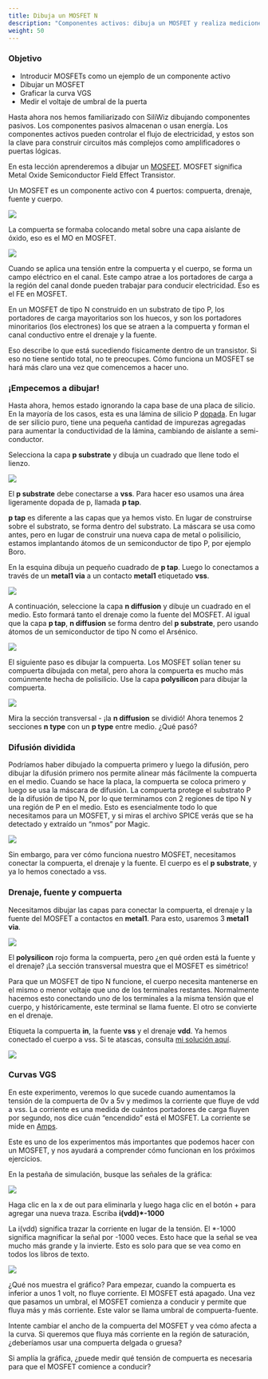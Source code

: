 ```yaml
---
title: Dibuja un MOSFET N
description: "Componentes activos: dibuja un MOSFET y realiza mediciones"
weight: 50
---
```


### Objetivo

* Introducir MOSFETs como un ejemplo de un componente activo
* Dibujar un MOSFET
* Graficar la curva VGS
* Medir el voltaje de umbral de la puerta

Hasta ahora nos hemos familiarizado con SiliWiz dibujando componentes pasivos. Los componentes pasivos almacenan o usan energía. Los componentes activos pueden controlar el flujo de electricidad, y estos son la clave para construir circuitos más complejos como amplificadores o puertas lógicas.

En esta lección aprenderemos a dibujar un [MOSFET](https://www.zerotoasiccourse.com/terminology/mosfet/). MOSFET significa Metal Oxide Semiconductor Field Effect Transistor.

Un MOSFET es un componente activo con 4 puertos: compuerta, drenaje, fuente y cuerpo.

![](/images/siliwiz/image10.png)

La compuerta se formaba colocando metal sobre una capa aislante de óxido, eso es el MO en MOSFET.

![](/images/siliwiz/image51.png)

Cuando se aplica una tensión entre la compuerta y el cuerpo, se forma un campo eléctrico en el canal. Este campo atrae a los portadores de carga a la región del canal donde pueden trabajar para conducir electricidad. Eso es el FE en MOSFET.

En un MOSFET de tipo N construido en un substrato de tipo P, los portadores de carga mayoritarios son los huecos, y son los portadores minoritarios (los electrones) los que se atraen a la compuerta y forman el canal conductivo entre el drenaje y la fuente.

Eso describe lo que está sucediendo físicamente dentro de un transistor. Si eso no tiene sentido total, no te preocupes. Cómo funciona un MOSFET se hará más claro una vez que comencemos a hacer uno.

### ¡Empecemos a dibujar!

Hasta ahora, hemos estado ignorando la capa base de una placa de silicio. En la mayoría de los casos, esta es una lámina de silicio P [dopada](https://www.zerotoasiccourse.com/terminology/doping/). En lugar de ser silicio puro, tiene una pequeña cantidad de impurezas agregadas para aumentar la conductividad de la lámina, cambiando de aislante a semi-conductor.

Selecciona la capa **p substrate** y dibuja un cuadrado que llene todo el lienzo.

![](/images/siliwiz/image12.png)

El **p substrate** debe conectarse a **vss**. Para hacer eso usamos una área ligeramente dopada de p, llamada **p tap**.

**p tap** es diferente a las capas que ya hemos visto. En lugar de construirse sobre el substrato, se forma dentro del substrato. La máscara se usa como antes, pero en lugar de construir una nueva capa de metal o polisilicio, estamos implantando átomos de un semiconductor de tipo P, por ejemplo Boro.

En la esquina dibuja un pequeño cuadrado de **p tap**. Luego lo conectamos a través de un **metal1 via** a un contacto **metal1** etiquetado **vss**.

![](/images/siliwiz/image33.png)

A continuación, seleccione la capa **n diffusion** y dibuje un cuadrado en el medio. Esto formará tanto el drenaje como la fuente del MOSFET. Al igual que la capa **p tap**, **n diffusion** se forma dentro del **p substrate**, pero usando átomos de un semiconductor de tipo N como el Arsénico.

![](/images/siliwiz/image14.png)

El siguiente paso es dibujar la compuerta. Los MOSFET solían tener su compuerta dibujada con metal, pero ahora la compuerta es mucho más comúnmente hecha de polisilicio. Use la capa **polysilicon** para dibujar la compuerta.

![](/images/siliwiz/image50.png)

Mira la sección transversal - ¡la **n diffusion** se dividió! Ahora tenemos 2 secciones **n type** con un **p type** entre medio. ¿Qué pasó?

### Difusión dividida

Podríamos haber dibujado la compuerta primero y luego la difusión, pero dibujar la difusión primero nos permite alinear más fácilmente la compuerta en el medio. Cuando se hace la placa, la compuerta se coloca primero y luego se usa la máscara de difusión. La compuerta protege el substrato P de la difusión de tipo N, por lo que terminamos con 2 regiones de tipo N y una región de P en el medio.
Esto es esencialmente todo lo que necesitamos para un MOSFET, y si miras el archivo SPICE verás que se ha detectado y extraído un “nmos” por Magic.

![](/images/siliwiz/image25.png)

Sin embargo, para ver cómo funciona nuestro MOSFET, necesitamos conectar la compuerta, el drenaje y la fuente. El cuerpo es el **p substrate**, y ya lo hemos conectado a vss.

### Drenaje, fuente y compuerta

Necesitamos dibujar las capas para conectar la compuerta, el drenaje y la fuente del MOSFET a contactos en **metal1**. Para esto, usaremos 3 **metal1 via**.

![](/images/siliwiz/image48.png)

El **polysilicon** rojo forma la compuerta, pero ¿en qué orden está la fuente y el drenaje? ¡La sección transversal muestra que el MOSFET es simétrico!

Para que un MOSFET de tipo N funcione, el cuerpo necesita mantenerse en el mismo o menor voltaje que uno de los terminales restantes. Normalmente hacemos esto conectando uno de los terminales a la misma tensión que el cuerpo, y históricamente, este terminal se llama fuente. El otro se convierte en el drenaje.

Etiqueta la compuerta **in**, la fuente **vss** y el drenaje **vdd**. Ya hemos conectado el cuerpo a vss. Si te atascas, consulta [mi solución aquí](http://app.siliwiz.com/?preset=nmosfet).

![](/images/siliwiz/image28.png?width=20pc)

### Curvas VGS

En este experimento, veremos lo que sucede cuando aumentamos la tensión de la compuerta de 0v a 5v y medimos la corriente que fluye de vdd a vss. La corriente es una medida de cuántos portadores de carga fluyen por segundo, nos dice cuán “encendido” está el MOSFET. La corriente se mide en [Amps](https://en.wikipedia.org/wiki/Ampere).

Este es uno de los experimentos más importantes que podemos hacer con un MOSFET, y nos ayudará a comprender cómo funcionan en los próximos ejercicios.

En la pestaña de simulación, busque las señales de la gráfica:

![](/images/siliwiz/image29.png)

Haga clic en la x de out para eliminarla y luego haga clic en el botón + para agregar una nueva traza. Escriba **i(vdd)\*-1000**

La i(vdd) significa trazar la corriente en lugar de la tensión. El \*-1000 significa magnificar la señal por -1000 veces. Esto hace que la señal se vea mucho más grande y la invierte. Esto es solo para que se vea como en todos los libros de texto.

![](/images/siliwiz/image23.png)

¿Qué nos muestra el gráfico? Para empezar, cuando la compuerta es inferior a unos 1 volt, no fluye corriente. El MOSFET está apagado. Una vez que pasamos un umbral, el MOSFET comienza a conducir y permite que fluya más y más corriente. Este valor se llama umbral de compuerta-fuente.

Intente cambiar el ancho de la compuerta del MOSFET y vea cómo afecta a la curva. Si queremos que fluya más corriente en la región de saturación, ¿deberíamos usar una compuerta delgada o gruesa?

Si amplía la gráfica, ¿puede medir qué tensión de compuerta es necesaria para que el MOSFET comience a conducir?
